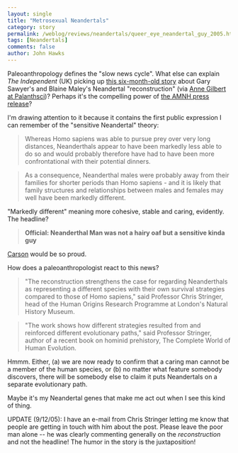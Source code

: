 ```yaml
---
layout: single 
title: "Metrosexual Neandertals" 
category: story
permalink: /weblog/reviews/neandertals/queer_eye_neandertal_guy_2005.html
tags: [Neandertals] 
comments: false 
author: John Hawks 
---
```



<p>
Paleoanthropology defines the "slow news cycle". What else can explain <I>The Independent</i> (UK) picking up <a href="http://news.independent.co.uk/world/science_technology/article311816.ece">this six-month-old story</a> about Gary Sawyer's and Blaine Maley's Neandertal "reconstruction" (via <a href="http://groups.yahoo.com/group/palanthsci/message/25122">Anne Gilbert at Palanthsci</a>)? Perhaps it's the compelling power of <a href="http://www.eurekalert.org/pub_releases/2005-03/jws-nr030705.php">the AMNH press release</a>? 
</p>

<p>
I'm drawing attention to it because it contains the first public expression I can remember of the "sensitive Neandertal" theory: 
</p>

<blockquote>Whereas Homo sapiens was able to pursue prey over very long distances, Neanderthals appear to have been markedly less able to do so and would probably therefore have had to have been more confrontational with their potential dinners.</blockquote>

<blockquote>As a consequence, Neanderthal males were probably away from their families for shorter periods than Homo sapiens - and it is likely that family structures and relationships between males and females may well have been markedly different.</blockquote>

<p>
"Markedly different" meaning more cohesive, stable and caring, evidently. The headline? 
</p>

<blockquote><b>Official: Neanderthal Man was not a hairy oaf but a sensitive kinda guy</b></blockquote>

<p>
<a href="http://www.bravotv.com/Queer_Eye_for_the_Straight_Guy/Carson_Kressley/">Carson</a> would be so proud. 
</p>

<p>
How does a paleoanthropologist react to this news? 
</p>

<blockquote>"The reconstruction strengthens the case for regarding Neanderthals as representing a different species with their own survival strategies compared to those of Homo sapiens," said Professor Chris Stringer, head of the Human Origins Research Programme at London's Natural History Museum.</blockquote>

<blockquote>"The work shows how different strategies resulted from and reinforced different evolutionary paths," said Professor Stringer, author of a recent book on hominid prehistory, The Complete World of Human Evolution.</blockquote>

<p>
Hmmm. Either, (a) we are now ready to confirm that a caring man cannot be a member of the human species, or (b) no matter what feature somebody discovers, there will be somebody else to claim it puts Neandertals on a separate evolutionary path. 
</p>

<p>
Maybe it's my Neandertal genes that make me act out when I see this kind of thing. 
</p>

<p>
UPDATE (9/12/05): I have an e-mail from Chris Stringer letting me know that people are getting in touch with him about the post. Please leave the poor man alone -- he was clearly commenting generally on the <i>reconstruction</i> and not the headline! The humor in the story is the juxtaposition!
</p>


